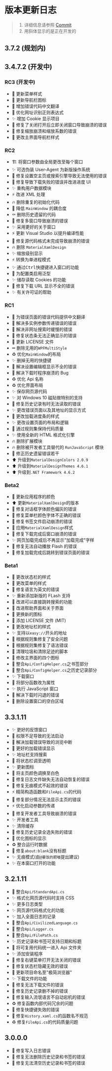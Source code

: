 # 版本更新日志

> 1. 详细信息请参照 [Commit]
> 2. 用斜体显示的是正在开发的

## 3.7.2 (规划内)

## 3.4.7.2 (开发中)

### RC3 (开发中)

+ :lipstick: 更新菜单样式
+ :lipstick: 更新导航栏图标
+ :children_crossing: 增加错误代码中文翻译
+ :children_crossing: 优化网址识别正则表达式
+ :sparkles: 增加 Cookie 显示项目
+ :bug: 修复了关闭打开后立即关闭窗口导致崩溃的错误
+ :bug: 修复缩放崩溃和缩放系数的错误
+ :lipstick: 更改主界面导航栏样式

### RC2

+ :building_construction: 将窗口参数由全局更改至每个窗口
+ :sparkles: 可选伪装 User-Agent 为新版操作系统
+ :bug: 修复设置空主页或搜索引擎导致无法使用的错误
+ :bug: 修复导致下载失败的错误并改进进度 UI
+ :sparkles: 重构用户数据模块
+ :zap: 改进 XML 处理
+ :fire: 删除重复的初始化代码
+ :bug: 降低 `MainWindow` 的耦合度
+ :coffin: 删除历史遗留的代码
+ :bug: 修复多窗口导致崩溃的错误
+ :sparkles: 采用更好的关于窗口
+ :zap: 更新 Visual Studio 以提升编译性能
+ :bug: 修复源代码格式未完成导致崩溃的错误
+ :fire: 删除 `MaterialXamlDesign`
+ :sparkles: 缩放级别显示
+ :zap: 转换为单进程模式
+ :sparkles: 通过<kbd>Ctrl</kbd>快捷键进入窗口的功能
+ :bug: 为配置类启用泛型
+ :sparkles: 储存读取 Cookies 的功能
+ :bug: 修复下载 URL 显示不全的错误
+ :sparkles: 有关许可证的帮助

### RC1

+ :children_crossing: 为错误页面的错误代码提供中文翻译
+ :bug: 解决多实例参数传递错误的错误
+ :bug: 解决非网址搜索时缓慢的错误
+ :bug: 修复状态条无法正确显示的错误
+ :page_facing_up: 更新 LICENSE 文件
+ :heavy_minus_sign: 删除无用的`WPFMultiStyle`
+ :recycle: 优化`MainWindow`的布局
+ :sparkles: 删掉无用的快捷键
+ :bug: 解决设置编辑框显示不全的错误
+ :bug: 解决下载时程序崩溃的 Bug
+ :recycle: 优化 Api 名称
+ :recycle: 优化界面布局
+ :sparkles: 保存网页源代码
+ :sparkles: 对 Windows 10 磁贴做特别的支持
+ :bug: 修复历史记录有时无法读取的错误
+ :sparkles: 更改错误页面以及其地址的显示方式
+ :lipstick: 更改加载进度条的样式
+ :sparkles: 更改设置页面的布局和逻辑
+ :bug: 通过规则集保持代码质量
+ :sparkles: 使用全新的 HTML 格式化引擎
+ :fire: 删除扩展模块
+ :fire: 删除被开发者工具替代的 `RunJavaScript` 模块
+ :bug: 修正历史遗留错误若干
+ :arrow_up: 升级到`MaterialDesignColors 2.0.9`
+ :arrow_up: 升级到`MaterialDesignThemes 4.6.1`
+ :arrow_up: 升级到`.NET Framework 4.6.2`

### Beta2

+ :art: 更新应用程序的颜色
+ :arrow_up: 更新`MaterialXamlDesign`的版本
+ :bug: 修复对话框字体颜色偏灰的错误
+ :bug: 修复菜单栏颜色字体不正确的错误
+ :bug: 修复书签文件启动崩溃的错误
+ :lipstick: 应用`MaterialXamlDesign`样式
+ :bug: 修复下载完成后窗口崩溃的错误
+ :sparkles: 网页加载完成后不再显示"加载完成"字样
+ :bug: 修复无法自动播放 Flash 的错误
+ :bug: 修复加载完成后跳转到错误页面的错误

### Beta1

+ :lipstick: 更改状态栏的样式
+ :lipstick: 更改菜单的样式
+ :bug: 修复语言为英文的错误
+ :sparkles: 重新添加新版的 FLash 支持
+ :bug: 改进可以直接跳转搜索的功能
+ :children_crossing: 改进帮助界面和关于界面
+ :bento: 更换新的图标
+ :page_facing_up: 添加 LICENSE 文件 (MIT)
+ :lipstick: 更改地址栏的样式
+ :sparkles: 支持以`easy://`开头的地址
+ :rotating_light: 根据规则集修复了安全问题
+ :rotating_light: 根据规则集修复了语法错误
+ :bento: 清理垃圾和清除足迹的脚本
+ :bento: 修改主界面的四个图标
+ :art: 整合`Api/ConfigHelper.cs`之书签部分
+ :art: 整合`Api/ConfigHelper.cs`之历史记录部分
+ :sparkles: 下载窗口
+ :art: 将部分函数改为属性
+ :sparkles: 执行 JavaScript 窗口
+ :bug: 解决下载时闪退的错误
+ :bug: 删除设置窗口的空白区域

## 3.3.1.11

+ :sparkles: 更好的反馈窗口
+ :bug: 权限不足导致的无法启动
+ :bug: 解决加载错误导致的浏览中断
+ :children_crossing: 更好的加载错误显示
+ :sparkles: 地址栏支持搜索
+ :lipstick: 将状态栏调至透明
+ :sparkles: 更新图标
+ :lipstick: 将主页颜色调换至白色
+ :bug: 修复日志文件缺失无法自动恢复的错误
+ :bug: 修复无痕模式不起效的错误
+ :zap: 精简构造函数和`FileApi.cs`的代码
+ :bug: 修复部分情况无法显示主页的错误
+ :zap: 优化启动参数的传递
+ :bug: 修复开发者工具导致崩溃的错误
+ :sparkles: 开发者工具
+ :sparkles: 清除缓存
+ :bug: 修复历史记录全选失败的错误
+ :bento: 优化图标的显示
+ :recycle: 整合运行时数据
+ :bug: 修复`about:blank`没有标题
+ :sparkles: 无痕模式(由`@要饭的肥喵`提出建议)
+ :sparkles: 在本窗口打开的功能

## 3.2.1.11

+ :art: 整合`Api/StandardApi.cs`
+ :sparkles: 格式化网页源代码时支持 CSS
+ :sparkles: 更多日志类型
+ :sparkles: 网页源代码格式化的功能
+ :sparkles: 加入全面日志的记录
+ :art: 整合`Api/CivilizedLanguage.cs`
+ :art: 整合`Api/Logger.cs`
+ :art: 整合`Api/FilePath.cs`
+ :sparkles: 历史记录和书签可支持日期和标题
+ :art: 将可复用代码统一进入 Api 文件夹
+ :sparkles: 添加安装程序
+ :bug: 修复右键菜单打开无法关闭的错误
+ :bug: 修复状态栏隐藏无效的错误
+ :bug: 更新项目命名至"极简浏览器"
+ :sparkles: 下载文件的功能
+ :bug: 修复无法下载文件的错误
+ :bug: 修复历史记录删不掉的错误
+ :bug: 修复输入流氓语言不自动宕机的错误
+ :recycle: 修复函数内部代码冗余的问题
+ :bug: 修复快捷键失效的错误
+ :art: 修复`History.xaml.cs`的函数名不规范
+ :recycle: 修复`FileApi.cs`的代码质量问题

## 3.0.0.0

+ :bug: 修复写入日志错误
+ :bug: 修复无法删除历史记录和书签的错误
+ :bug: 修复无法清空历史记录和书签的错误

[Commit]: https://github.com/KaiHuaDou/EasyBrowserAdvanced/commits/main/
